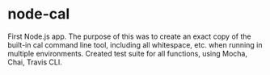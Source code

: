 # node-cal

First Node.js app. The purpose of this was to create an exact copy of
the built-in cal command line tool, including all whitespace, etc. when
running in multiple environments. Created test suite for all functions,
using Mocha, Chai, Travis CLI.

